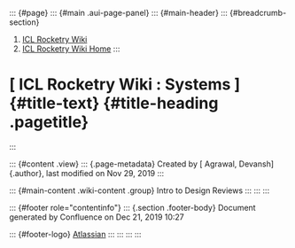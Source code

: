 ::: {#page}
::: {#main .aui-page-panel}
::: {#main-header}
::: {#breadcrumb-section}
1.  [ICL Rocketry Wiki](index.html)
2.  [ICL Rocketry Wiki Home](ICL-Rocketry-Wiki-Home_142270843.html)
:::

[ ICL Rocketry Wiki : Systems ]{#title-text} {#title-heading .pagetitle}
============================================
:::

::: {#content .view}
::: {.page-metadata}
Created by [ Agrawal, Devansh]{.author}, last modified on Nov 29, 2019
:::

::: {#main-content .wiki-content .group}
Intro to Design Reviews
:::
:::
:::

::: {#footer role="contentinfo"}
::: {.section .footer-body}
Document generated by Confluence on Dec 21, 2019 10:27

::: {#footer-logo}
[Atlassian](http://www.atlassian.com/)
:::
:::
:::
:::
